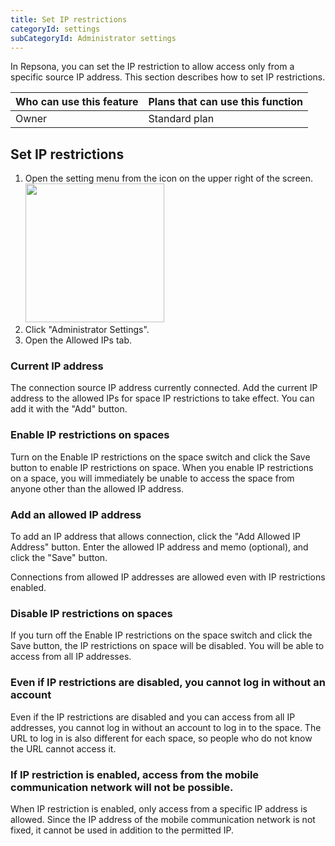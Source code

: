 ```yaml
---
title: Set IP restrictions
categoryId: settings
subCategoryId: Administrator settings
---
```


In Repsona, you can set the IP restriction to allow access only from a specific source IP address. This section describes how to set IP restrictions.

|Who can use this feature|Plans that can use this function|
|---|---|
|Owner|Standard plan|

## Set IP restrictions

1. Open the setting menu from the icon on the upper right of the screen.<br><img src="/images/help/menu-button.png" width="222">
2. Click "Administrator Settings".
3. Open the Allowed IPs tab.

### Current IP address

The connection source IP address currently connected. Add the current IP address to the allowed IPs for space IP restrictions to take effect. You can add it with the "Add" button.

### Enable IP restrictions on spaces

Turn on the Enable IP restrictions on the space switch and click the Save button to enable IP restrictions on space. When you enable IP restrictions on a space, you will immediately be unable to access the space from anyone other than the allowed IP address.

### Add an allowed IP address

To add an IP address that allows connection, click the "Add Allowed IP Address" button. Enter the allowed IP address and memo (optional), and click the "Save" button.

Connections from allowed IP addresses are allowed even with IP restrictions enabled.

### Disable IP restrictions on spaces

If you turn off the Enable IP restrictions on the space switch and click the Save button, the IP restrictions on space will be disabled. You will be able to access from all IP addresses.

### Even if IP restrictions are disabled, you cannot log in without an account

Even if the IP restrictions are disabled and you can access from all IP addresses, you cannot log in without an account to log in to the space. The URL to log in is also different for each space, so people who do not know the URL cannot access it.

### If IP restriction is enabled, access from the mobile communication network will not be possible.

When IP restriction is enabled, only access from a specific IP address is allowed. Since the IP address of the mobile communication network is not fixed, it cannot be used in addition to the permitted IP.
